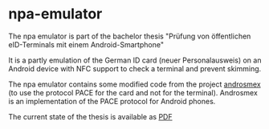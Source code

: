 # npa-emulator
The npa emulator is part of the bachelor thesis "Prüfung von öffentlichen eID-Terminals mit einem Android-Smartphone"

It is a partly emulation of the German ID card (neuer Personalausweis) on an Android device with NFC support to check a terminal and prevent skimming.

The npa emulator contains some modified code from the project [androsmex](https://code.google.com/p/androsmex/) (to use the protocol PACE for the card and not for the terminal). Androsmex is an implementation of the PACE protocol for Android phones.

The current state of the thesis is available as [PDF](src/docs/bachelorthesis.pdf)
